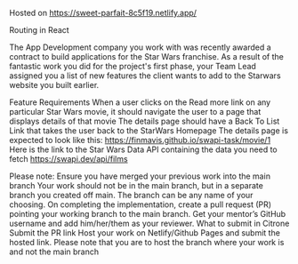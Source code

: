 Hosted on https://sweet-parfait-8c5f19.netlify.app/



Routing in React

The App Development company you work with was recently awarded a contract to build applications for the Star Wars franchise.
As a result of the fantastic work you did for the project's first phase, your Team Lead assigned you a list of new features the client wants to add to the Starwars website you built earlier. 

Feature Requirements
When a user clicks on the Read more link on any particular Star Wars movie, it should navigate the user to a page that displays details of that movie 
The details page should have a Back To List Link that takes the user back to the StarWars Homepage
The details page is expected to look like this: https://finmavis.github.io/swapi-task/movie/1
Here is the link to the Star Wars Data API containing the data you need to fetch
https://swapi.dev/api/films

Please note:
Ensure you have merged your previous work into the main branch
Your work should not be in the main branch, but in a separate branch you created off main. The branch can be any name of your choosing.
On completing the implementation, create a pull request (PR) pointing your working branch to the main branch.
Get your mentor’s GitHub username and add him/her/them as your reviewer.
What to submit in Citrone
Submit the PR link
Host your work on Netlify/Github Pages and submit the hosted link. Please note that you are to host the branch where your work is and not the main branch

